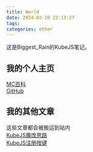 ```yaml
---
title: World
date: 2024-02-18 22:13:27
tags:
categories: other
---
```


这是Biggest_Rain的KubeJS笔记。  

## 我的个人主页  

[MC百科](https://center.mcmod.cn/130932/)  
[GitHub](https://github.com/cxey-low)  

## 我的其他文章  

这些文章都会被搬运到站内  
[KubeJS魔改思路](https://www.mcmod.cn/post/3611.html)  
[KubeJS注册按键](https://www.mcmod.cn/post/3719.html)  
